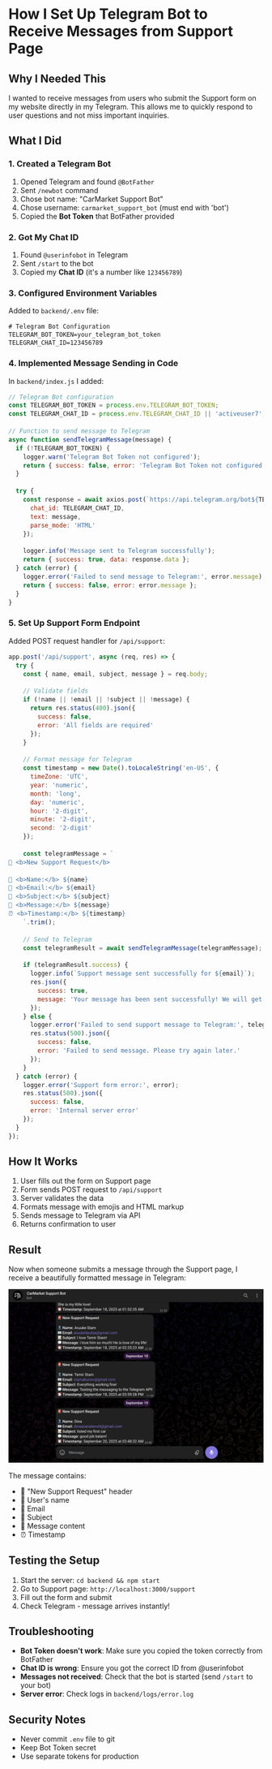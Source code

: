 # How I Set Up Telegram Bot to Receive Messages from Support Page

## Why I Needed This

I wanted to receive messages from users who submit the Support form on my website directly in my Telegram. This allows me to quickly respond to user questions and not miss important inquiries.

## What I Did

### 1. Created a Telegram Bot

1. Opened Telegram and found `@BotFather`
2. Sent `/newbot` command
3. Chose bot name: "CarMarket Support Bot"
4. Chose username: `carmarket_support_bot` (must end with 'bot')
5. Copied the **Bot Token** that BotFather provided

### 2. Got My Chat ID

1. Found `@userinfobot` in Telegram
2. Sent `/start` to the bot
3. Copied my **Chat ID** (it's a number like `123456789`)

### 3. Configured Environment Variables

Added to `backend/.env` file:

```env
# Telegram Bot Configuration
TELEGRAM_BOT_TOKEN=your_telegram_bot_token
TELEGRAM_CHAT_ID=123456789
```

### 4. Implemented Message Sending in Code

In `backend/index.js` I added:

```javascript
// Telegram Bot configuration
const TELEGRAM_BOT_TOKEN = process.env.TELEGRAM_BOT_TOKEN;
const TELEGRAM_CHAT_ID = process.env.TELEGRAM_CHAT_ID || 'activeuser7';

// Function to send message to Telegram
async function sendTelegramMessage(message) {
  if (!TELEGRAM_BOT_TOKEN) {
    logger.warn('Telegram Bot Token not configured');
    return { success: false, error: 'Telegram Bot Token not configured' };
  }

  try {
    const response = await axios.post(`https://api.telegram.org/bot${TELEGRAM_BOT_TOKEN}/sendMessage`, {
      chat_id: TELEGRAM_CHAT_ID,
      text: message,
      parse_mode: 'HTML'
    });

    logger.info('Message sent to Telegram successfully');
    return { success: true, data: response.data };
  } catch (error) {
    logger.error('Failed to send message to Telegram:', error.message);
    return { success: false, error: error.message };
  }
}
```

### 5. Set Up Support Form Endpoint

Added POST request handler for `/api/support`:

```javascript
app.post('/api/support', async (req, res) => {
  try {
    const { name, email, subject, message } = req.body;

    // Validate fields
    if (!name || !email || !subject || !message) {
      return res.status(400).json({
        success: false,
        error: 'All fields are required'
      });
    }

    // Format message for Telegram
    const timestamp = new Date().toLocaleString('en-US', {
      timeZone: 'UTC',
      year: 'numeric',
      month: 'long',
      day: 'numeric',
      hour: '2-digit',
      minute: '2-digit',
      second: '2-digit'
    });

    const telegramMessage = `
🚨 <b>New Support Request</b>

👤 <b>Name:</b> ${name}
📧 <b>Email:</b> ${email}
📝 <b>Subject:</b> ${subject}
💬 <b>Message:</b> ${message}
⏰ <b>Timestamp:</b> ${timestamp}
    `.trim();

    // Send to Telegram
    const telegramResult = await sendTelegramMessage(telegramMessage);

    if (telegramResult.success) {
      logger.info(`Support message sent successfully for ${email}`);
      res.json({
        success: true,
        message: 'Your message has been sent successfully! We will get back to you soon.'
      });
    } else {
      logger.error('Failed to send support message to Telegram:', telegramResult.error);
      res.status(500).json({
        success: false,
        error: 'Failed to send message. Please try again later.'
      });
    }
  } catch (error) {
    logger.error('Support form error:', error);
    res.status(500).json({
      success: false,
      error: 'Internal server error'
    });
  }
});
```

## How It Works

1. User fills out the form on Support page
2. Form sends POST request to `/api/support`
3. Server validates the data
4. Formats message with emojis and HTML markup
5. Sends message to Telegram via API
6. Returns confirmation to user

## Result

Now when someone submits a message through the Support page, I receive a beautifully formatted message in Telegram:

![Telegram Bot Messages](./screenshots/telegram-bot.png)

The message contains:
- 🚨 "New Support Request" header
- 👤 User's name
- 📧 Email
- 📝 Subject
- 💬 Message content
- ⏰ Timestamp

## Testing the Setup

1. Start the server: `cd backend && npm start`
2. Go to Support page: `http://localhost:3000/support`
3. Fill out the form and submit
4. Check Telegram - message arrives instantly!

## Troubleshooting

- **Bot Token doesn't work**: Make sure you copied the token correctly from BotFather
- **Chat ID is wrong**: Ensure you got the correct ID from @userinfobot
- **Messages not received**: Check that the bot is started (send `/start` to your bot)
- **Server error**: Check logs in `backend/logs/error.log`

## Security Notes

- Never commit `.env` file to git
- Keep Bot Token secret
- Use separate tokens for production
